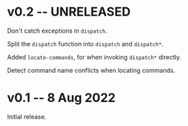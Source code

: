 # v0.2 -- UNRELEASED

Don't catch exceptions in `dispatch`.

Split the `dispatch` function into `dispatch` and `dispatch*`.

Added `locate-commands`, for when invoking `dispatch*` directly.

Detect command name conflicts when locating commands.

# v0.1 -- 8 Aug 2022

Initial release.
